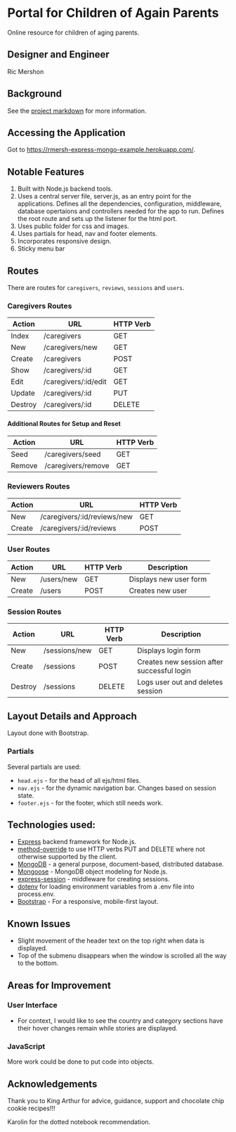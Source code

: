 # Portal for Children of Again Parents
Online resource for children of aging parents.

## Designer and Engineer
Ric Mershon

## Background
See the [project markdown](https://git.generalassemb.ly/Software-Engineering-Immersive-Remote/SEIR-Waverider/tree/master/projects/project_2) for more information.
## Accessing the Application

Got to https://rmersh-express-mongo-example.herokuapp.com/.

## Notable Features

1. Built with Node.js backend tools.
2. Uses a central server file, server.js, as an entry point for the applications. Defines all the dependencies, configuration, middleware, database opertaions and controllers needed for the app to run. Defines the root route and sets up the listener for the html port.
3. Uses public folder for css and images.
4. Uses partials for head, nav and footer elements.
5. Incorporates responsive design.
6. Sticky menu bar

## Routes
There are routes for `caregivers`, `reviews`, `sessions` and `users`.

### Caregivers Routes

| Action | URL | HTTP Verb |
| ------ |---  | --------- |
| Index | /caregivers | GET |
| New | /caregivers/new | GET |
| Create | /caregivers | POST |
| Show | /caregivers/:id | GET |
| Edit | /caregivers/:id/edit | GET |
| Update | /caregivers/:id | PUT |
| Destroy | /caregivers/:id | DELETE |

#### Additional Routes for Setup and Reset

| Action | URL | HTTP Verb |
| ------ |---  | --------- |
| Seed | /caregivers/seed | GET |
| Remove | /caregivers/remove | GET |

### Reviewers Routes

| Action | URL | HTTP Verb |
| ------ |---  | --------- |
| New | /caregivers/:id/reviews/new | GET |
| Create | /caregivers/:id/reviews | POST |

### User Routes

| Action | URL | HTTP Verb | Description |
| ------ |---  | --------- | ----------- |
| New | /users/new | GET | Displays new user form |
| Create | /users | POST | Creates new user |

### Session Routes

| Action | URL | HTTP Verb | Description |
| ------ |---  | --------- | ----------- |
| New | /sessions/new | GET | Displays login form |
| Create | /sessions | POST | Creates new session after successful login |
| Destroy | /sessions | DELETE | Logs user out and deletes session |


## Layout Details and Approach
Layout done with Bootstrap.

### Partials
Several partials are used:

* `head.ejs` - for the head of all ejs/html files.
* `nav.ejs` - for the dynamic navigation bar. Changes based on session state.
* `footer.ejs` - for the footer, which still needs work.

## Technologies used:

* [Express](https://expressjs.com/) backend framework for Node.js.
* [method-override](https://www.npmjs.com/package/method-override) to use HTTP verbs PUT and DELETE where not otherwise supported by the client.
* [MongoDB](https://www.mongodb.com/) - a general purpose, document-based, distributed database.
* [Mongoose](https://mongoosejs.com/) - MongoDB object modeling for Node.js.
* [express-session](https://www.npmjs.com/package/express-session) - middleware for creating sessions.
* [dotenv](https://www.npmjs.com/package/dotenv) for loading environment variables from a .env file into process.env.
* [Bootstrap](https://getbootstrap.com/) - For a responsive, mobile-first layout.


## Known Issues
* Slight movement of the header text on the top right when data is displayed.
* Top of the submenu disappears when the window is scrolled all the way to the bottom.

## Areas for Improvement

### User Interface
* For context, I would like to see the country and category sections have their hover changes remain while stories are displayed.

### JavaScript
More work could be done to put code into objects.

## Acknowledgements
Thank you to King Arthur for advice, guidance, support and chocolate chip cookie recipes!!!

Karolin for the dotted notebook recommendation.
